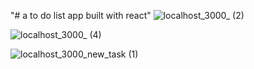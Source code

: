 "# a to do list app built with react" 
![localhost_3000_ (2)](https://user-images.githubusercontent.com/45830178/111348030-db719a00-8690-11eb-82a2-bb51a0f70e53.png)


![localhost_3000_ (4)](https://user-images.githubusercontent.com/45830178/111348044-de6c8a80-8690-11eb-9efb-ea8864aafe56.png)



![localhost_3000_new_task (1)](https://user-images.githubusercontent.com/45830178/111348058-e0364e00-8690-11eb-99ae-3d5b756934d1.png)
